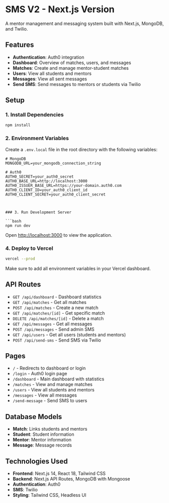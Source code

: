 # SMS V2 - Next.js Version

A mentor management and messaging system built with Next.js, MongoDB, and Twilio.

## Features

- **Authentication**: Auth0 integration
- **Dashboard**: Overview of matches, users, and messages
- **Matches**: Create and manage mentor-student matches
- **Users**: View all students and mentors
- **Messages**: View all sent messages
- **Send SMS**: Send messages to mentors or students via Twilio

## Setup

### 1. Install Dependencies

```bash
npm install
```

### 2. Environment Variables

Create a `.env.local` file in the root directory with the following variables:

```env
# MongoDB
MONGODB_URL=your_mongodb_connection_string

# Auth0
AUTH0_SECRET=your_auth0_secret
AUTH0_BASE_URL=http://localhost:3000
AUTH0_ISSUER_BASE_URL=https://your-domain.auth0.com
AUTH0_CLIENT_ID=your_auth0_client_id
AUTH0_CLIENT_SECRET=your_auth0_client_secret



### 3. Run Development Server

```bash
npm run dev
```

Open [http://localhost:3000](http://localhost:3000) to view the application.

### 4. Deploy to Vercel

```bash
vercel --prod
```

Make sure to add all environment variables in your Vercel dashboard.

## API Routes

- `GET /api/dashboard` - Dashboard statistics
- `GET /api/matches` - Get all matches
- `POST /api/matches` - Create a new match
- `GET /api/matches/[id]` - Get specific match
- `DELETE /api/matches/[id]` - Delete a match
- `GET /api/messages` - Get all messages
- `POST /api/messages` - Send admin SMS
- `GET /api/users` - Get all users (students and mentors)
- `POST /api/send-sms` - Send SMS via Twilio

## Pages

- `/` - Redirects to dashboard or login
- `/login` - Auth0 login page
- `/dashboard` - Main dashboard with statistics
- `/matches` - View and manage matches
- `/users` - View all students and mentors
- `/messages` - View all messages
- `/send-message` - Send SMS to users

## Database Models

- **Match**: Links students and mentors
- **Student**: Student information
- **Mentor**: Mentor information  
- **Message**: Message records

## Technologies Used

- **Frontend**: Next.js 14, React 18, Tailwind CSS
- **Backend**: Next.js API Routes, MongoDB with Mongoose
- **Authentication**: Auth0
- **SMS**: Twilio
- **Styling**: Tailwind CSS, Headless UI
